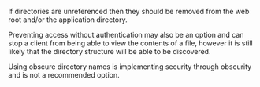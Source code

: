 If directories are unreferenced then they should be removed from the
web root and/or the application directory.

Preventing access without
authentication may also be an option and can stop a client from being
able to view the contents of a file, however it is still likely that
the directory structure will be able to be discovered.

Using obscure
directory names is implementing security through obscurity and is not
a recommended option.